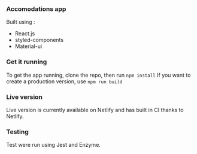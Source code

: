 ### Accomodations app

Built using :

- React.js
- styled-components
- Material-ui

### Get it running

To get the app running, clone the repo, then run `npm install`
If you want to create a production version, use `npm run build`

### Live version

Live version is currently available on Netlify and has built in CI thanks to Netlify.

### Testing

Test were run using Jest and Enzyme.
